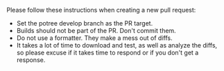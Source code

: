 
Please follow these instructions when creating a new pull request:

* Set the potree develop branch as the PR target.
* Builds should not be part of the PR. Don't commit them. 
* Do not use a formatter. They make a mess out of diffs. 
* It takes a lot of time to download and test, as well as analyze the diffs,
so please excuse if it takes time to respond or if you don't get a response. 





